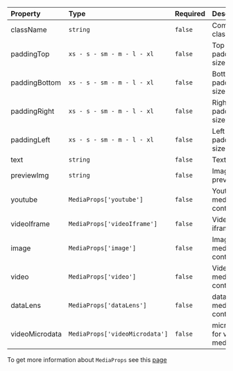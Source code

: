 | Property       | Type                           | Required | Description               |
| :------------- | :----------------------------- | :------- | :------------------------ |
| className      | `string`                       | `false`  | Component className       |
| paddingTop     | `xs - s - sm - m - l - xl`     | `false`  | Top padding size          |
| paddingBottom  | `xs - s - sm - m - l - xl`     | `false`  | Bottom padding size       |
| paddingRight   | `xs - s - sm - m - l - xl`     | `false`  | Right padding size        |
| paddingLeft    | `xs - s - sm - m - l - xl`     | `false`  | Left padding size         |
| text           | `string`                       | `false`  | Text                      |
| previewImg     | `string`                       | `false`  | Image for preview         |
| youtube        | `MediaProps['youtube']`        | `false`  | Youtube media content     |
| videoIframe    | `MediaProps['videoIframe']`    | `false`  | Video iframe src          |
| image          | `MediaProps['image']`          | `false`  | Image media content       |
| video          | `MediaProps['video']`          | `false`  | Video media content       |
| dataLens       | `MediaProps['dataLens']`       | `false`  | dataLens media content    |
| videoMicrodata | `MediaProps['videoMicrodata']` | `false`  | microdata for video media |

To get more information about `MediaProps` see this [page](https://preview.gravity-ui.com/page-constructor/?path=/docs/blocks-media--default)
